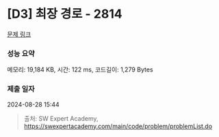 # [D3] 최장 경로 - 2814 

[문제 링크](https://swexpertacademy.com/main/code/problem/problemDetail.do?contestProbId=AV7GOPPaAeMDFAXB) 

### 성능 요약

메모리: 19,184 KB, 시간: 122 ms, 코드길이: 1,279 Bytes

### 제출 일자

2024-08-28 15:44



> 출처: SW Expert Academy, https://swexpertacademy.com/main/code/problem/problemList.do